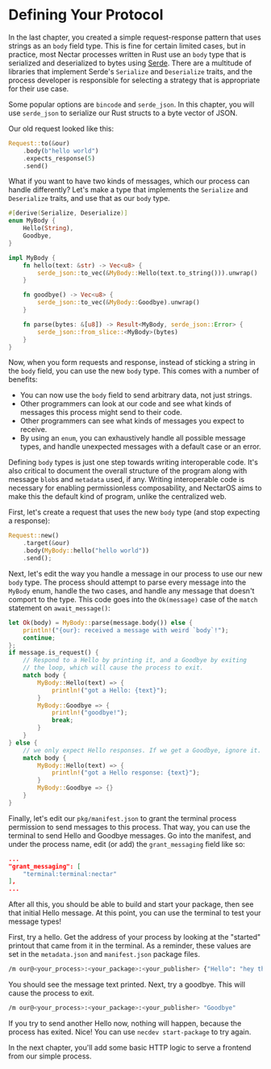 # Defining Your Protocol

In the last chapter, you created a simple request-response pattern that uses strings as an `body` field type.
This is fine for certain limited cases, but in practice, most Nectar processes written in Rust use an `body` type that is serialized and deserialized to bytes using [Serde](https://serde.rs/).
There are a multitude of libraries that implement Serde's `Serialize` and `Deserialize` traits, and the process developer is responsible for selecting a strategy that is appropriate for their use case.

Some popular options are `bincode` and `serde_json`.
In this chapter, you will use `serde_json` to serialize our Rust structs to a byte vector of JSON.

Our old request looked like this:
```rust
Request::to(&our)
    .body(b"hello world")
    .expects_response(5)
    .send()
```

What if you want to have two kinds of messages, which our process can handle differently?
Let's make a type that implements the `Serialize` and `Deserialize` traits, and use that as our `body` type.

```rust
#[derive(Serialize, Deserialize)]
enum MyBody {
    Hello(String),
    Goodbye,
}

impl MyBody {
    fn hello(text: &str) -> Vec<u8> {
        serde_json::to_vec(&MyBody::Hello(text.to_string())).unwrap()
    }

    fn goodbye() -> Vec<u8> {
        serde_json::to_vec(&MyBody::Goodbye).unwrap()
    }

    fn parse(bytes: &[u8]) -> Result<MyBody, serde_json::Error> {
        serde_json::from_slice::<MyBody>(bytes)
    }
}
```

Now, when you form requests and response, instead of sticking a string in the `body` field, you can use the new `body` type.
This comes with a number of benefits:

- You can now use the `body` field to send arbitrary data, not just strings.
- Other programmers can look at our code and see what kinds of messages this process might send to their code.
- Other programmers can see what kinds of messages you expect to receive.
- By using an `enum`, you can exhaustively handle all possible message types, and handle unexpected messages with a default case or an error.

Defining `body` types is just one step towards writing interoperable code.
It's also critical to document the overall structure of the program along with message `blob`s and `metadata` used, if any.
Writing interoperable code is necessary for enabling permissionless composability, and NectarOS aims to make this the default kind of program, unlike the centralized web.

First, let's create a request that uses the new `body` type (and stop expecting a response):
```rust
Request::new()
    .target(&our)
    .body(MyBody::hello("hello world"))
    .send();
```

Next, let's edit the way you handle a message in our process to use our new `body` type.
The process should attempt to parse every message into the `MyBody` enum, handle the two cases, and handle any message that doesn't comport to the type.
This code goes into the `Ok(message)` case of the `match` statement on `await_message()`:
```rust
let Ok(body) = MyBody::parse(message.body()) else {
    println!("{our}: received a message with weird `body`!");
    continue;
};
if message.is_request() {
    // Respond to a Hello by printing it, and a Goodbye by exiting
    // the loop, which will cause the process to exit.
    match body {
        MyBody::Hello(text) => {
            println!("got a Hello: {text}");
        }
        MyBody::Goodbye => {
            println!("goodbye!");
            break;
        }
    }
} else {
    // we only expect Hello responses. If we get a Goodbye, ignore it.
    match body {
        MyBody::Hello(text) => {
            println!("got a Hello response: {text}");
        }
        MyBody::Goodbye => {}
    }
}
```

Finally, let's edit our `pkg/manifest.json` to grant the terminal process permission to send messages to this process.
That way, you can use the terminal to send Hello and Goodbye messages.
Go into the manifest, and under the process name, edit (or add) the `grant_messaging` field like so:
```json
...
"grant_messaging": [
    "terminal:terminal:nectar"
],
...
```

After all this, you should be able to build and start your package, then see that initial Hello message.
At this point, you can use the terminal to test your message types!

First, try a hello. Get the address of your process by looking at the "started" printout that came from it in the terminal.
As a reminder, these values are set in the `metadata.json` and `manifest.json` package files.
```bash
/m our@<your_process>:<your_package>:<your_publisher> {"Hello": "hey there"}
```

You should see the message text printed. Next, try a goodbye.
This will cause the process to exit.
```bash
/m our@<your_process>:<your_package>:<your_publisher> "Goodbye"
```

If you try to send another Hello now, nothing will happen, because the process has exited.
Nice!
You can use `necdev start-package` to try again.

In the next chapter, you'll add some basic HTTP logic to serve a frontend from our simple process.
